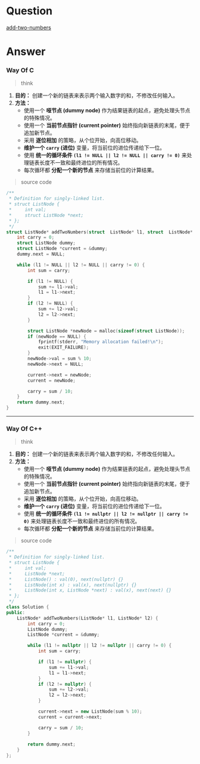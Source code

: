 # Question

[add-two-numbers](https://leetcode.cn/problems/add-two-numbers/)



# Answer

### Way Of C

> think

1.  **目的：** 创建一个新的链表来表示两个输入数字的和，不修改任何输入。
2.  **方法：**
    *   使用一个 **哑节点 (dummy node)** 作为结果链表的起点，避免处理头节点的特殊情况。
    *   使用一个 **当前节点指针 (current pointer)** 始终指向新链表的末尾，便于追加新节点。
    *   采用 **逐位相加** 的策略，从个位开始，向高位移动。
    *   **维护一个 `carry` (进位)** 变量，将当前位的进位传递给下一位。
    *   使用 **统一的循环条件 `(l1 != NULL || l2 != NULL || carry != 0)`** 来处理链表长度不一致和最终进位的所有情况。
    *   每次循环都 **分配一个新的节点** 来存储当前位的计算结果。

> source code

```c
/**
 * Definition for singly-linked list.
 * struct ListNode {
 *     int val;
 *     struct ListNode *next;
 * };
 */
struct ListNode* addTwoNumbers(struct  ListNode* l1, struct  ListNode* l2) {
    int carry = 0;
    struct ListNode dummy;
    struct ListNode *current = &dummy;
    dummy.next = NULL;

    while (l1 != NULL || l2 != NULL || carry != 0) {
        int sum = carry;

        if (l1 != NULL) {
            sum += l1->val;
            l1 = l1->next;
        }
        if (l2 != NULL) {
            sum += l2->val;
            l2 = l2->next;
        }

        struct ListNode *newNode = malloc(sizeof(struct ListNode));
        if (newNode == NULL) {
            fprintf(stderr, "Memory allocation failed!\n");
            exit(EXIT_FAILURE);
        }
        newNode->val = sum % 10;
        newNode->next = NULL;

        current->next = newNode;
        current = newNode;

        carry = sum / 10;
    }
    return dummy.next;
}
```

---


### Way Of C++

> think

1.  **目的：** 创建一个新的链表来表示两个输入数字的和，不修改任何输入。
2.  **方法：**
    *   使用一个 **哑节点 (dummy node)** 作为结果链表的起点，避免处理头节点的特殊情况。
    *   使用一个 **当前节点指针 (current pointer)** 始终指向新链表的末尾，便于追加新节点。
    *   采用 **逐位相加** 的策略，从个位开始，向高位移动。
    *   **维护一个 `carry` (进位)** 变量，将当前位的进位传递给下一位。
    *   使用 **统一的循环条件 `(l1 != nullptr || l2 != nullptr || carry != 0)`** 来处理链表长度不一致和最终进位的所有情况。
    *   每次循环都 **分配一个新的节点** 来存储当前位的计算结果。

> source code

```c++
/**
 * Definition for singly-linked list.
 * struct ListNode {
 *     int val;
 *     ListNode *next;
 *     ListNode() : val(0), next(nullptr) {}
 *     ListNode(int x) : val(x), next(nullptr) {}
 *     ListNode(int x, ListNode *next) : val(x), next(next) {}
 * };
 */
class Solution {
public:
    ListNode* addTwoNumbers(ListNode* l1, ListNode* l2) {
        int carry = 0;
        ListNode dummy;
        ListNode *current = &dummy;

        while (l1 != nullptr || l2 != nullptr || carry != 0) {
            int sum = carry;

            if (l1 != nullptr) {
                sum += l1->val;
                l1 = l1->next;
            }
            if (l2 != nullptr) {
                sum += l2->val;
                l2 = l2->next;
            }

            current->next = new ListNode(sum % 10); 
            current = current->next;

            carry = sum / 10;
        }
        
        return dummy.next;
    }
};
```
